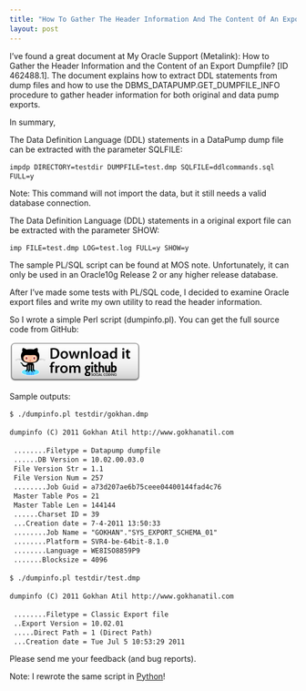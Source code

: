 ```yaml
---
title: "How To Gather The Header Information And The Content Of An Export Dumpfile?"
layout: post
---
```


I’ve found a great document at My Oracle Support (Metalink): How to Gather the Header Information and the Content of an Export Dumpfile? [ID 462488.1]. The document explains how to extract DDL statements from dump files and how to use the DBMS_DATAPUMP.GET_DUMPFILE_INFO procedure to gather header information for both original and data pump exports.

In summary,

The Data Definition Language (DDL) statements in a DataPump dump file can be extracted with the parameter SQLFILE:
````
impdp DIRECTORY=testdir DUMPFILE=test.dmp SQLFILE=ddlcommands.sql FULL=y
````

Note: This command will not import the data, but it still needs a valid database connection.

The Data Definition Language (DDL) statements in a original export file can be extracted with the parameter SHOW:
````
imp FILE=test.dmp LOG=test.log FULL=y SHOW=y
````

The sample PL/SQL script can be found at MOS note. Unfortunately, it can only be used in an Oracle10g Release 2 or any higher release database.

After I’ve made some tests with PL/SQL code, I decided to examine Oracle export files and write my own utility to read the header information.

<!--more-->

So I wrote a simple Perl script (dumpinfo.pl). You can get the full source code from GitHub:

[![Download](/assets/gitHub-download-button.png)](https://github.com/gokhanatil/oracleDBAscripts/blob/master/dumpinfo.pl)

Sample outputs:
````
$ ./dumpinfo.pl testdir/gokhan.dmp

dumpinfo (C) 2011 Gokhan Atil http://www.gokhanatil.com

 ........Filetype = Datapump dumpfile
 ......DB Version = 10.02.00.03.0
 File Version Str = 1.1
 File Version Num = 257
 ........Job Guid = a73d207ae6b75ceee04400144fad4c76
 Master Table Pos = 21
 Master Table Len = 144144
 ......Charset ID = 39
 ...Creation date = 7-4-2011 13:50:33
 ........Job Name = "GOKHAN"."SYS_EXPORT_SCHEMA_01"
 ........Platform = SVR4-be-64bit-8.1.0
 ........Language = WE8ISO8859P9
 .......Blocksize = 4096

$ ./dumpinfo.pl testdir/test.dmp

dumpinfo (C) 2011 Gokhan Atil http://www.gokhanatil.com

 ........Filetype = Classic Export file
 ..Export Version = 10.02.01
 .....Direct Path = 1 (Direct Path)
 ...Creation date = Tue Jul 5 10:53:29 2011
 ````
 
Please send me your feedback (and bug reports).

Note: I rewrote the same script in [Python](https://github.com/gokhanatil/oracleDBAscripts/blob/master/dumpinfo.py)!
